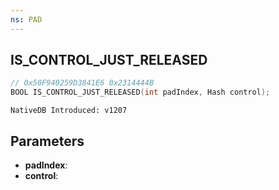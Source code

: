 ```yaml
---
ns: PAD
---
```

## IS_CONTROL_JUST_RELEASED

```c
// 0x50F940259D3841E6 0x2314444B
BOOL IS_CONTROL_JUST_RELEASED(int padIndex, Hash control);
```

```
NativeDB Introduced: v1207
```

## Parameters
* **padIndex**:
* **control**:
